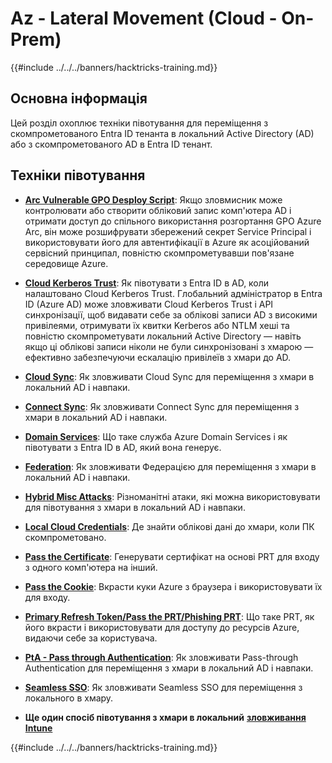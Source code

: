 # Az - Lateral Movement (Cloud - On-Prem)

{{#include ../../../banners/hacktricks-training.md}}

## Основна інформація

Цей розділ охоплює техніки півотування для переміщення з скомпрометованого Entra ID тенанта в локальний Active Directory (AD) або з скомпрометованого AD в Entra ID тенант.

## Техніки півотування

- [**Arc Vulnerable GPO Desploy Script**](az-arc-vulnerable-gpo-deploy-script.md): Якщо зловмисник може контролювати або створити обліковий запис комп'ютера AD і отримати доступ до спільного використання розгортання GPO Azure Arc, він може розшифрувати збережений секрет Service Principal і використовувати його для автентифікації в Azure як асоційований сервісний принципал, повністю скомпрометувавши пов'язане середовище Azure.

- [**Cloud Kerberos Trust**](az-cloud-kerberos-trust.md): Як півотувати з Entra ID в AD, коли налаштовано Cloud Kerberos Trust. Глобальний адміністратор в Entra ID (Azure AD) може зловживати Cloud Kerberos Trust і API синхронізації, щоб видавати себе за облікові записи AD з високими привілеями, отримувати їх квитки Kerberos або NTLM хеші та повністю скомпрометувати локальний Active Directory — навіть якщо ці облікові записи ніколи не були синхронізовані з хмарою — ефективно забезпечуючи ескалацію привілеїв з хмари до AD.

- [**Cloud Sync**](az-cloud-sync.md): Як зловживати Cloud Sync для переміщення з хмари в локальний AD і навпаки.

- [**Connect Sync**](az-connect-sync.md): Як зловживати Connect Sync для переміщення з хмари в локальний AD і навпаки.

- [**Domain Services**](az-domain-services.md): Що таке служба Azure Domain Services і як півотувати з Entra ID в AD, який вона генерує.

- [**Federation**](az-federation.md): Як зловживати Федерацією для переміщення з хмари в локальний AD і навпаки.

- [**Hybrid Misc Attacks**](az-hybrid-identity-misc-attacks.md): Різноманітні атаки, які можна використовувати для півотування з хмари в локальний AD і навпаки.

- [**Local Cloud Credentials**](az-local-cloud-credentials.md): Де знайти облікові дані до хмари, коли ПК скомпрометовано.

- [**Pass the Certificate**](az-pass-the-certificate.md): Генерувати сертифікат на основі PRT для входу з одного комп'ютера на інший.

- [**Pass the Cookie**](az-pass-the-cookie.md): Вкрасти куки Azure з браузера і використовувати їх для входу.

- [**Primary Refresh Token/Pass the PRT/Phishing PRT**](az-primary-refresh-token-prt.md): Що таке PRT, як його вкрасти і використовувати для доступу до ресурсів Azure, видаючи себе за користувача.

- [**PtA - Pass through Authentication**](az-pta-pass-through-authentication.md): Як зловживати Pass-through Authentication для переміщення з хмари в локальний AD і навпаки.

- [**Seamless SSO**](az-seamless-sso.md): Як зловживати Seamless SSO для переміщення з локального в хмару.

- **Ще один спосіб півотування з хмари в локальний** [**зловживання Intune**](../az-services/intune.md)

{{#include ../../../banners/hacktricks-training.md}}
